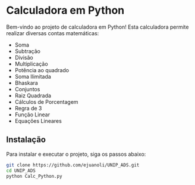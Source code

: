 # Calculadora em Python

Bem-vindo ao projeto de calculadora em Python! Esta calculadora permite realizar diversas contas matemáticas:

- Soma
- Subtração
- Divisão
- Multiplicação
- Potência ao quadrado
- Soma Ilimitada
- Bhaskara
- Conjuntos
- Raiz Quadrada
- Cálculos de Porcentagem
- Regra de 3
- Função Linear
- Equações Lineares

## Instalação

Para instalar e executar o projeto, siga os passos abaixo:

```bash
git clone https://github.com/ejuanoli/UNIP_ADS.git
cd UNIP_ADS
python Calc_Python.py
